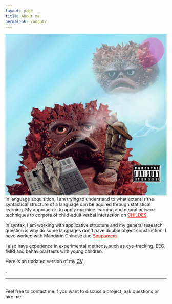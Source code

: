 ```yaml
---
layout: page
title: About me
permalink: /about/
---
```


<img class="col one right" src="/img/prof_pic.png">

<br/>
In language acquisition, I am trying to understand to what extent is the syntactical structure of a language can be aquired through statistical learning. My approach is to apply machine learning and neural network techniques to corpora of child-adult verbal interaction on <a href="https://childes.talkbank.org/" style="color:red">CHILDES</a>. 

<p>
In syntax, I am working with applicative structure and my general research question is why do some languages don't have double object construction. I have worked with Mandarin Chinese and <a href="https://en.wikipedia.org/wiki/Bamum_language" style="color:red">Shupamem</a>.</p>

<p>
I also have experience in experimental methods, such as eye-tracking, EEG, fMRI and behavioral tests with young children. 
</p>
<p>
  Here is an updated version of my <a href = "My_CV_full.pdf" download>CV</a>.</p>.

<br/>
<hr/>
<br/>
<span class="contacticon center">
	<a href="mailto:xm2158@tc.columbia.com"><i class="fa fa-envelope-square"></i></a>
	<a href="https://www.linkedin.com/in/amyxiaomengma/" target="_blank"><i class="fa fa-linkedin-square"></i></a>
</span>

<div class="col three caption">
	Feel free to contact me if you want to discuss a project, ask questions or hire me!
</div>

